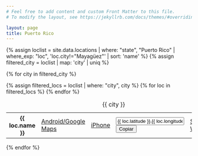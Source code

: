 ```yaml
---
# Feel free to add content and custom Front Matter to this file.
# To modify the layout, see https://jekyllrb.com/docs/themes/#overriding-theme-defaults

layout: page
title: Puerto Rico
---
```


{% assign loclist = site.data.locations | where: "state", "Puerto Rico" | where_exp: "loc", 'loc.city!="Mayagüez"' | sort: 'name' %}
{% assign filtered_city = loclist | map: 'city' | uniq %}

{% for city in filtered_city %}
  <table class="tblblock">
    <caption>{{ city }}</caption>
    <tbody>
  {% assign filtered_locs = loclist | where: "city", city %}
  {% for loc in filtered_locs %}
      <tr>
        <th>
          {{ loc.name }}
        </th>
        <td>
          <a href="http://maps.google.com/maps?q=loc:{{ loc.latitude }},{{ loc.longitude }}&navigate=yes">
            Android/Google Maps
          </a>
        </td>
        <td>
          <a href="http://maps.apple.com/?q={{ loc.latitude }},{{ loc.longitude }}&z=10&t=s">
            iPhone
          </a>
        </td>
        <td>
          <input type="text" value="{{ loc.latitude }},{{ loc.longitude }}" readonly><br>
          <button onclick="copyGPS(this.parentNode.firstChild.nextSibling);">Copiar</button>
        </td>
        <td>
          <a href="whatsapp://send?text={{ loc.name }}: {{ loc.latitude }},{{ loc.longitude }}" data-action="share/whatsapp/share">Share via Whatsapp</a>
        </td>
      </tr>
  {% endfor %}
    </tbody>
  </table>
{% endfor %}

<script src='/assets/js/utils.js'></script>
